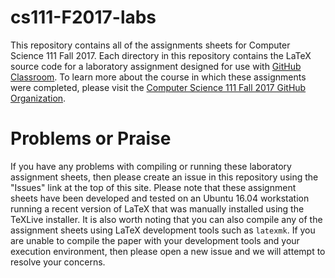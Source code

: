 # cs111-F2017-labs

This repository contains all of the assignments sheets for Computer Science 111
Fall 2017. Each directory in this repository contains the LaTeX source code for
a laboratory assignment designed for use with [GitHub
Classroom](https://classroom.github.com/). To learn more about the course in
which these assignments were completed, please visit the [Computer Science 111
Fall 2017 GitHub
Organization](https://github.com/Allegheny-Computer-Science-111-F2017).

# Problems or Praise

If you have any problems with compiling or running these laboratory assignment
sheets, then please create an issue in this repository using the "Issues" link
at the top of this site. Please note that these assignment sheets have been
developed and tested on an Ubuntu 16.04 workstation running a recent version of
LaTeX that was manually installed using the TeXLive installer. It is also worth
noting that you can also compile any of the assignment sheets using LaTeX
development tools such as `latexmk`. If you are unable to compile the paper with
your development tools and your execution environment, then please open a new
issue and we will attempt to resolve your concerns.
